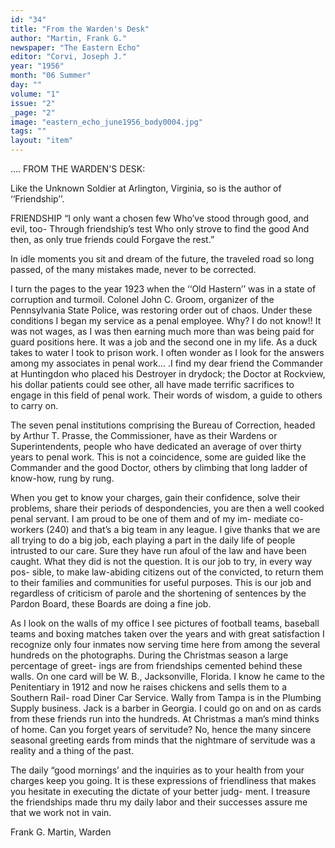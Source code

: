 ```yaml
---
id: "34"
title: "From the Warden's Desk"
author: "Martin, Frank G."
newspaper: "The Eastern Echo"
editor: "Corvi, Joseph J."
year: "1956"
month: "06 Summer"
day: ""
volume: "1"
issue: "2"
_page: "2"
image: "eastern_echo_june1956_body0004.jpg"
tags: ""
layout: "item"
---
```

.... FROM THE
WARDEN'S DESK:

Like the Unknown Soldier at Arlington,
Virginia, so is the author of ‘‘Friendship’’.

FRIENDSHIP
“I only want a chosen few
Who’ve stood through good,
and evil, too-
Through friendship’s test
Who only strove to find the good
And then, as only true friends could
Forgave the rest.”

In idle moments you sit and dream of the future, the traveled road so long passed, of the many mistakes
made, never to be corrected.

I turn the pages to the year 1923 when the ‘‘Old Hastern’’ was in a state of corruption and turmoil.
Colonel John C. Groom, organizer of the Pennsylvania State Police, was restoring order out of chaos. Under
these conditions I began my service as a penal employee. Why? I do not know!! It was not wages, as I
was then earning much more than was being paid for guard positions here. It was a job and the second
one in my life. As a duck takes to water I took to prison work. I often wonder as I look for the answers
among my associates in penal work... .I find my dear friend the Commander at Huntingdon who placed his
Destroyer in drydock; the Doctor at Rockview, his dollar patients could see other, all have made terrific
sacrifices to engage in this field of penal work. Their words of wisdom, a guide to others to carry on.

The seven penal institutions comprising the Bureau of Correction, headed by Arthur T. Prasse, the
Commissioner, have as their Wardens or Superintendents, people who have dedicated an average of over
thirty years to penal work. This is not a coincidence, some are guided like the Commander and the good
Doctor, others by climbing that long ladder of know-how, rung by rung.

When you get to know your charges, gain their confidence, solve their problems, share their periods of
despondencies, you are then a well cooked penal servant. I am proud to be one of them and of my im-
mediate co-workers (240) and that’s a big team in any league. I give thanks that we are all trying to do a
big job, each playing a part in the daily life of people intrusted to our care. Sure they have run afoul of
the law and have been caught. What they did is not the question. It is our job to try, in every way pos-
sible, to make law-abiding citizens out of the convicted, to return them to their families and communities for
useful purposes. This is our job and regardless of criticism of parole and the shortening of sentences by the
Pardon Board, these Boards are doing a fine job.

As I look on the walls of my office I see pictures of football teams, baseball teams and boxing matches
taken over the years and with great satisfaction I recognize only four inmates now serving time here from
among the several hundreds on the photographs. During the Christmas season a large percentage of greet-
ings are from friendships cemented behind these walls. On one card will be W. B., Jacksonville, Florida. I
know he came to the Penitentiary in 1912 and now he raises chickens and sells them to a Southern Rail-
road Diner Car Service. Wally from Tampa is in the Plumbing Supply business. Jack is a barber in
Georgia. I could go on and on as cards from these friends run into the hundreds. At Christmas a man’s
mind thinks of home. Can you forget years of servitude? No, hence the many sincere seasonal greeting
eards from minds that the nightmare of servitude was a reality and a thing of the past.

The daily “good mornings’ and the inquiries as to your health from your charges keep you going.
It is these expressions of friendliness that makes you hesitate in executing the dictate of your better judg-
ment. I treasure the friendships made thru my daily labor and their successes assure me that we work not
in vain.

Frank G. Martin, Warden

